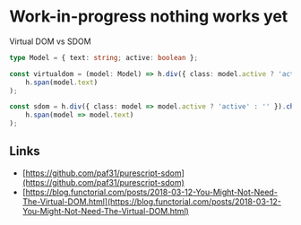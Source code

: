 # Work-in-progress nothing works yet

Virtual DOM vs SDOM
```ts
type Model = { text: string; active: boolean };

const virtualdom = (model: Model) => h.div({ class: model.active ? 'active' : '' }).child(
    h.span(model.text)
);

const sdom = h.div({ class: model => model.active ? 'active' : '' }).child(
    h.span(model => model.text)
);
```

## Links
- [https://github.com/paf31/purescript-sdom](https://github.com/paf31/purescript-sdom)
- [https://blog.functorial.com/posts/2018-03-12-You-Might-Not-Need-The-Virtual-DOM.html](https://blog.functorial.com/posts/2018-03-12-You-Might-Not-Need-The-Virtual-DOM.html)
